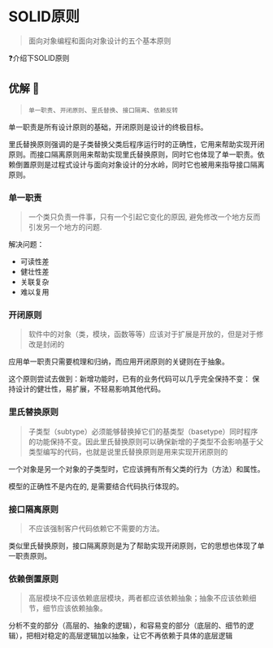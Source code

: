 # SOLID原则

> 面向对象编程和面向对象设计的五个基本原则

❓介绍下SOLID原则

## 优解 🚀

> `单一职责`、`开闭原则`、`里氏替换`、`接口隔离`、`依赖反转`

单一职责是所有设计原则的基础，开闭原则是设计的终极目标。

里氏替换原则强调的是子类替换父类后程序运行时的正确性，它用来帮助实现开闭原则。而接口隔离原则用来帮助实现里氏替换原则，同时它也体现了单一职责。依赖倒置原则是过程式设计与面向对象设计的分水岭，同时它也被用来指导接口隔离原则。

### 单一职责

> 一个类只负责一件事，只有一个引起它变化的原因, 避免修改一个地方反而引发另一个地方的问题.

解决问题：

- 可读性差
- 健壮性差
- 关联复杂
- 难以复用

### 开闭原则

> 软件中的对象（类，模块，函数等等）应该对于扩展是开放的，但是对于修改是封闭的

应用单一职责只需要梳理和归纳，而应用开闭原则的关键则在于抽象。

这个原则尝试去做到：新增功能时，已有的业务代码可以几乎完全保持不变： 保持设计的健壮性，易扩展，不轻易影响其他代码。

### 里氏替换原则

> 子类型（subtype）必须能够替换掉它们的基类型（basetype）同时程序的功能保持不变。因此里氏替换原则可以确保新增的子类型不会影响基于父类型编写的代码，也就是说里氏替换原则是用来实现开闭原则的

一个对象是另一个对象的子类型时，它应该拥有所有父类的行为（方法）和属性。

模型的正确性不是内在的, 是需要结合代码执行体现的。

### 接口隔离原则

> 不应该强制客户代码依赖它不需要的方法。

类似里氏替换原则，接口隔离原则是为了帮助实现开闭原则，它的思想也体现了单一职责原则。

### 依赖倒置原则

> 高层模块不应该依赖底层模块，两者都应该依赖抽象；抽象不应该依赖细节，细节应该依赖抽象。

分析不变的部分（高层的、抽象的逻辑），和容易变的部分（底层的、细节的逻辑），把相对稳定的高层逻辑加以抽象，让它不再依赖于具体的底层逻辑
